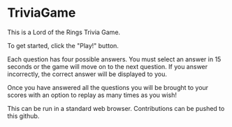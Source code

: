 # TriviaGame

This is a Lord of the Rings Trivia Game. 

To get started, click the "Play!" button. 

Each question has four possible answers. You must select an answer in 15 seconds or the game will move on to the next question. If you answer incorrectly, the correct answer will be displayed to you. 

Once you have answered all the questions you will be brought to your scores with an option to replay as many times as you wish!

This can be run in a standard web browser. Contributions can be pushed to this github.